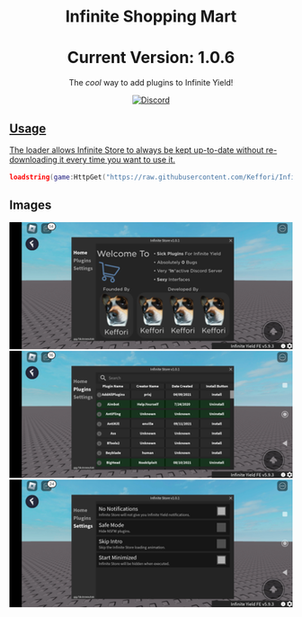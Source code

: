 <h1 align="center">
	Infinite Shopping Mart
</h1>

<h1 align="center">
	Current Version: 1.0.6
</h1>

<p align="center">
	The <em>cool</em> way to add plugins to Infinite Yield!
</p>

<p align="center">
	<a href="https://discord.gg/SkAneeutak">
		<img alt="Discord" src="https://img.shields.io/discord/1011975596806512650?color=blue&logo=discord&logoColor=white">


## Usage

The loader allows Infinite Store to always be kept up-to-date without re-downloading it every time you want to use it.

```lua
loadstring(game:HttpGet("https://raw.githubusercontent.com/Keffori/Infinite-Store/main/main.lua"))()
```

## Images

![Screenshot](/Image/Screenshot_2023-02-17-16-03-05-981_com.roblox.client.jpg "This is a screenshot of main tab")
![Screenshot](/Image/Screenshot_2023-02-17-16-03-15-709_com.roblox.client.jpg "This is a screenshot of plugins tab")
![Screenshot](/Image/Screenshot_2023-02-17-16-03-22-998_com.roblox.client.jpg "This is a screenshot of settings tab")
